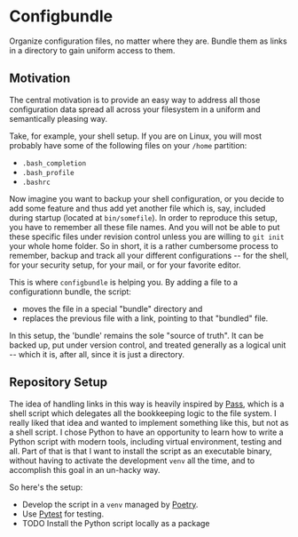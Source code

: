# Configbundle

Organize configuration files, no matter where they are. Bundle them as
links in a directory to gain uniform access to them.

## Motivation

The central motivation is to provide an easy way to address all those
configuration data spread all across your filesystem in a uniform and
semantically pleasing way. 

Take, for example, your shell setup. If you are on Linux, you will
most probably have some of the following
files on your `/home` partition:  

  - `.bash_completion`
  - `.bash_profile`
  - `.bashrc`
  
 Now imagine you want to backup your shell configuration, or you
 decide to add some feature and thus add yet another file which is,
 say, included during startup (located at `bin/somefile`). In order
 to reproduce this setup, you have to remember all these file names.
 And you will not be able to put these specific files under revision
 control unless you are willing to `git init` your whole home folder.
 So in short, it is a rather cumbersome process to remember, backup
 and track all your different configurations -- for the shell, for
 your security setup, for your mail, or for your favorite editor.
 
 This is where `configbundle` is helping you. By adding a file to a
 configurationn bundle, the script:
  
   - moves the file in a special "bundle" directory and
  - replaces the previous file with a link, pointing to that
     "bundled" file.
	  
 In this setup, the 'bundle' remains the sole "source of truth". It
 can be backed up, put under version control, and treated generally
 as a logical unit -- which it is, after all, since it is just a
 directory. 
  
## Repository Setup

The idea of handling links in this way is heavily inspired by
[Pass](https://www.passwordstore.org/), which is a shell script which
delegates all the bookkeeping logic to the file system. I really liked
that idea and wanted to implement something like this, but not as a
shell script. I chose Python to have an opportunity to learn how to
write a Python script with modern tools, including virtual
environment, testing and all. Part of that is that I want to install
the script as an executable binary, without having to activate the
development `venv` all the time, and to accomplish this goal in an
un-hacky way.

So here's the setup:

 - Develop the script in a `venv` managed by
   [Poetry](https://python-poetry.org/docs/).
 - Use [Pytest](https://python-poetry.org/docs/) for testing.
 - TODO Install the Python script locally as a package
 
